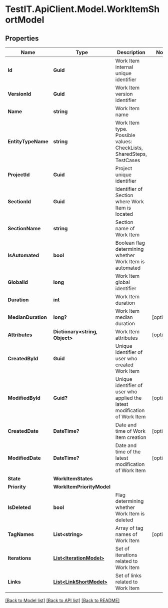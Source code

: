 # TestIT.ApiClient.Model.WorkItemShortModel

## Properties

Name | Type | Description | Notes
------------ | ------------- | ------------- | -------------
**Id** | **Guid** | Work Item internal unique identifier | 
**VersionId** | **Guid** | Work Item version identifier | 
**Name** | **string** | Work Item name | 
**EntityTypeName** | **string** | Work Item type. Possible values: CheckLists, SharedSteps, TestCases | 
**ProjectId** | **Guid** | Project unique identifier | 
**SectionId** | **Guid** | Identifier of Section where Work Item is located | 
**SectionName** | **string** | Section name of Work Item | 
**IsAutomated** | **bool** | Boolean flag determining whether Work Item is automated | 
**GlobalId** | **long** | Work Item global identifier | 
**Duration** | **int** | Work Item duration | 
**MedianDuration** | **long?** | Work Item median duration | [optional] 
**Attributes** | **Dictionary&lt;string, Object&gt;** | Work Item attributes | [optional] 
**CreatedById** | **Guid** | Unique identifier of user who created Work Item | 
**ModifiedById** | **Guid?** | Unique identifier of user who applied the latest modification of Work Item | [optional] 
**CreatedDate** | **DateTime?** | Date and time of Work Item creation | [optional] 
**ModifiedDate** | **DateTime?** | Date and time of the latest modification of Work Item | [optional] 
**State** | **WorkItemStates** |  | 
**Priority** | **WorkItemPriorityModel** |  | 
**IsDeleted** | **bool** | Flag determining whether Work Item is deleted | 
**TagNames** | **List&lt;string&gt;** | Array of tag names of Work Item | [optional] 
**Iterations** | [**List&lt;IterationModel&gt;**](IterationModel.md) | Set of iterations related to Work Item | 
**Links** | [**List&lt;LinkShortModel&gt;**](LinkShortModel.md) | Set of links related to Work Item | 

[[Back to Model list]](../README.md#documentation-for-models) [[Back to API list]](../README.md#documentation-for-api-endpoints) [[Back to README]](../README.md)

